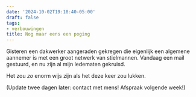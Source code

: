 ```yaml
---
date: '2024-10-02T19:18:40-05:00'
draft: false
tags:
- verbouwingen
title: Nog maar eens een poging
---
```


Gisteren een dakwerker aangeraden gekregen die eigenlijk een algemene aannemer is met een groot netwerk van stielmannen. Vandaag een mail gestuurd, en nu zijn al mijn ledematen gekruisd. 

Het zou _zo_ enorm wijs zijn als het deze keer zou lukken. 

(Update twee dagen later: contact met mens! Afspraak volgende week!)
